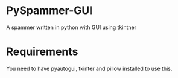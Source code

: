 # PySpammer-GUI
A spammer written in python with GUI using tkintner

# Requirements

You need to have pyautogui, tkinter and pillow installed to use this.
